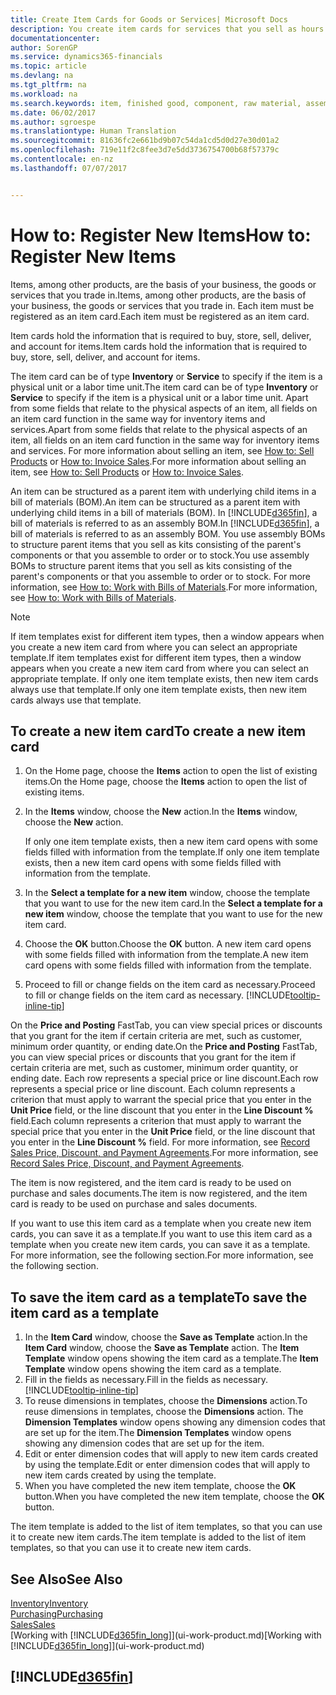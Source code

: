 ```yaml
---
title: Create Item Cards for Goods or Services| Microsoft Docs
description: You create item cards for services that you sell as hours and for physical products, such as assembly items, finished goods, components, or raw material, that you sell from your inventory.
documentationcenter: 
author: SorenGP
ms.service: dynamics365-financials
ms.topic: article
ms.devlang: na
ms.tgt_pltfrm: na
ms.workload: na
ms.search.keywords: item, finished good, component, raw material, assembly item
ms.date: 06/02/2017
ms.author: sgroespe
ms.translationtype: Human Translation
ms.sourcegitcommit: 81636fc2e661bd9b07c54da1cd5d0d27e30d01a2
ms.openlocfilehash: 719e11f2c8fee3d7e5dd3736754700b68f57379c
ms.contentlocale: en-nz
ms.lasthandoff: 07/07/2017


---
```

# <a name="how-to-register-new-items"></a><span data-ttu-id="e4376-103">How to: Register New Items</span><span class="sxs-lookup"><span data-stu-id="e4376-103">How to: Register New Items</span></span>
<span data-ttu-id="e4376-104">Items, among other products, are the basis of your business, the goods or services that you trade in.</span><span class="sxs-lookup"><span data-stu-id="e4376-104">Items, among other products, are the basis of your business, the goods or services that you trade in.</span></span> <span data-ttu-id="e4376-105">Each item must be registered as an item card.</span><span class="sxs-lookup"><span data-stu-id="e4376-105">Each item must be registered as an item card.</span></span>

<span data-ttu-id="e4376-106">Item cards hold the information that is required to buy, store, sell, deliver, and account for items.</span><span class="sxs-lookup"><span data-stu-id="e4376-106">Item cards hold the information that is required to buy, store, sell, deliver, and account for items.</span></span>

<span data-ttu-id="e4376-107">The item card can be of type **Inventory** or **Service** to specify if the item is a physical unit or a labor time unit.</span><span class="sxs-lookup"><span data-stu-id="e4376-107">The item card can be of type **Inventory** or **Service** to specify if the item is a physical unit or a labor time unit.</span></span> <span data-ttu-id="e4376-108">Apart from some fields that relate to the physical aspects of an item, all fields on an item card function in the same way for inventory items and services.</span><span class="sxs-lookup"><span data-stu-id="e4376-108">Apart from some fields that relate to the physical aspects of an item, all fields on an item card function in the same way for inventory items and services.</span></span> <span data-ttu-id="e4376-109">For more information about selling an item, see [How to: Sell Products](sales-how-sell-products.md) or [How to: Invoice Sales](sales-how-invoice-sales.md).</span><span class="sxs-lookup"><span data-stu-id="e4376-109">For more information about selling an item, see [How to: Sell Products](sales-how-sell-products.md) or [How to: Invoice Sales](sales-how-invoice-sales.md).</span></span>

<span data-ttu-id="e4376-110">An item can be structured as a parent item with underlying child items in a bill of materials (BOM).</span><span class="sxs-lookup"><span data-stu-id="e4376-110">An item can be structured as a parent item with underlying child items in a bill of materials (BOM).</span></span> <span data-ttu-id="e4376-111">In [!INCLUDE[d365fin](includes/d365fin_md.md)], a bill of materials is referred to as an assembly BOM.</span><span class="sxs-lookup"><span data-stu-id="e4376-111">In [!INCLUDE[d365fin](includes/d365fin_md.md)], a bill of materials is referred to as an assembly BOM.</span></span> <span data-ttu-id="e4376-112">You use assembly BOMs to structure parent items that you sell as kits consisting of the parent's components or that you assemble to order or to stock.</span><span class="sxs-lookup"><span data-stu-id="e4376-112">You use assembly BOMs to structure parent items that you sell as kits consisting of the parent's components or that you assemble to order or to stock.</span></span> <span data-ttu-id="e4376-113">For more information, see [How to: Work with Bills of Materials](inventory-how-work-BOMs.md).</span><span class="sxs-lookup"><span data-stu-id="e4376-113">For more information, see [How to: Work with Bills of Materials](inventory-how-work-BOMs.md).</span></span>

> [!NOTE]  
>   <span data-ttu-id="e4376-114">If item templates exist for different item types, then a window appears when you create a new item card from where you can select an appropriate template.</span><span class="sxs-lookup"><span data-stu-id="e4376-114">If item templates exist for different item types, then a window appears when you create a new item card from where you can select an appropriate template.</span></span> <span data-ttu-id="e4376-115">If only one item template exists, then new item cards always use that template.</span><span class="sxs-lookup"><span data-stu-id="e4376-115">If only one item template exists, then new item cards always use that template.</span></span>

## <a name="to-create-a-new-item-card"></a><span data-ttu-id="e4376-116">To create a new item card</span><span class="sxs-lookup"><span data-stu-id="e4376-116">To create a new item card</span></span>
1. <span data-ttu-id="e4376-117">On the Home page, choose the **Items** action to open the list of existing items.</span><span class="sxs-lookup"><span data-stu-id="e4376-117">On the Home page, choose the **Items** action to open the list of existing items.</span></span>  
2. <span data-ttu-id="e4376-118">In the **Items** window, choose the **New** action.</span><span class="sxs-lookup"><span data-stu-id="e4376-118">In the **Items** window, choose the **New** action.</span></span>

    <span data-ttu-id="e4376-119">If only one item template exists, then a new item card opens with some fields filled with information from the template.</span><span class="sxs-lookup"><span data-stu-id="e4376-119">If only one item template exists, then a new item card opens with some fields filled with information from the template.</span></span>
3. <span data-ttu-id="e4376-120">In the **Select a template for a new item** window, choose the template that you want to use for the new item card.</span><span class="sxs-lookup"><span data-stu-id="e4376-120">In the **Select a template for a new item** window, choose the template that you want to use for the new item card.</span></span>
4. <span data-ttu-id="e4376-121">Choose the **OK** button.</span><span class="sxs-lookup"><span data-stu-id="e4376-121">Choose the **OK** button.</span></span> <span data-ttu-id="e4376-122">A new item card opens with some fields filled with information from the template.</span><span class="sxs-lookup"><span data-stu-id="e4376-122">A new item card opens with some fields filled with information from the template.</span></span>
5. <span data-ttu-id="e4376-123">Proceed to fill or change fields on the item card as necessary.</span><span class="sxs-lookup"><span data-stu-id="e4376-123">Proceed to fill or change fields on the item card as necessary.</span></span> [!INCLUDE[tooltip-inline-tip](includes/tooltip-inline-tip_md.md)]

<span data-ttu-id="e4376-124">On the **Price and Posting** FastTab, you can view special prices or discounts that you grant for the item if certain criteria are met, such as customer, minimum order quantity, or ending date.</span><span class="sxs-lookup"><span data-stu-id="e4376-124">On the **Price and Posting** FastTab, you can view special prices or discounts that you grant for the item if certain criteria are met, such as customer, minimum order quantity, or ending date.</span></span> <span data-ttu-id="e4376-125">Each row represents a special price or line discount.</span><span class="sxs-lookup"><span data-stu-id="e4376-125">Each row represents a special price or line discount.</span></span> <span data-ttu-id="e4376-126">Each column represents a criterion that must apply to warrant the special price that you enter in the **Unit Price** field, or the line discount that you enter in the **Line Discount %** field.</span><span class="sxs-lookup"><span data-stu-id="e4376-126">Each column represents a criterion that must apply to warrant the special price that you enter in the **Unit Price** field, or the line discount that you enter in the **Line Discount %** field.</span></span> <span data-ttu-id="e4376-127">For more information, see [Record Sales Price, Discount, and Payment Agreements](sales-how-record-sales-price-discount-payment-agreements.md).</span><span class="sxs-lookup"><span data-stu-id="e4376-127">For more information, see [Record Sales Price, Discount, and Payment Agreements](sales-how-record-sales-price-discount-payment-agreements.md).</span></span>

<span data-ttu-id="e4376-128">The item is now registered, and the item card is ready to be used on purchase and sales documents.</span><span class="sxs-lookup"><span data-stu-id="e4376-128">The item is now registered, and the item card is ready to be used on purchase and sales documents.</span></span>

<span data-ttu-id="e4376-129">If you want to use this item card as a template when you create new item cards, you can save it as a template.</span><span class="sxs-lookup"><span data-stu-id="e4376-129">If you want to use this item card as a template when you create new item cards, you can save it as a template.</span></span> <span data-ttu-id="e4376-130">For more information, see the following section.</span><span class="sxs-lookup"><span data-stu-id="e4376-130">For more information, see the following section.</span></span>

## <a name="to-save-the-item-card-as-a-template"></a><span data-ttu-id="e4376-131">To save the item card as a template</span><span class="sxs-lookup"><span data-stu-id="e4376-131">To save the item card as a template</span></span>
1. <span data-ttu-id="e4376-132">In the **Item Card** window, choose the **Save as Template** action.</span><span class="sxs-lookup"><span data-stu-id="e4376-132">In the **Item Card** window, choose the **Save as Template** action.</span></span> <span data-ttu-id="e4376-133">The **Item Template** window opens showing the item card as a template.</span><span class="sxs-lookup"><span data-stu-id="e4376-133">The **Item Template** window opens showing the item card as a template.</span></span>
2. <span data-ttu-id="e4376-134">Fill in the fields as necessary.</span><span class="sxs-lookup"><span data-stu-id="e4376-134">Fill in the fields as necessary.</span></span> [!INCLUDE[tooltip-inline-tip](includes/tooltip-inline-tip_md.md)]
3. <span data-ttu-id="e4376-135">To reuse dimensions in templates, choose the **Dimensions** action.</span><span class="sxs-lookup"><span data-stu-id="e4376-135">To reuse dimensions in templates, choose the **Dimensions** action.</span></span> <span data-ttu-id="e4376-136">The **Dimension Templates** window opens showing any dimension codes that are set up for the item.</span><span class="sxs-lookup"><span data-stu-id="e4376-136">The **Dimension Templates** window opens showing any dimension codes that are set up for the item.</span></span>
4. <span data-ttu-id="e4376-137">Edit or enter dimension codes that will apply to new item cards created by using the template.</span><span class="sxs-lookup"><span data-stu-id="e4376-137">Edit or enter dimension codes that will apply to new item cards created by using the template.</span></span>
5. <span data-ttu-id="e4376-138">When you have completed the new item template, choose the **OK** button.</span><span class="sxs-lookup"><span data-stu-id="e4376-138">When you have completed the new item template, choose the **OK** button.</span></span>

<span data-ttu-id="e4376-139">The item template is added to the list of item templates, so that you can use it to create new item cards.</span><span class="sxs-lookup"><span data-stu-id="e4376-139">The item template is added to the list of item templates, so that you can use it to create new item cards.</span></span>

## <a name="see-also"></a><span data-ttu-id="e4376-140">See Also</span><span class="sxs-lookup"><span data-stu-id="e4376-140">See Also</span></span>
  [<span data-ttu-id="e4376-141">Inventory</span><span class="sxs-lookup"><span data-stu-id="e4376-141">Inventory</span></span>](inventory-manage-inventory.md)  
  [<span data-ttu-id="e4376-142">Purchasing</span><span class="sxs-lookup"><span data-stu-id="e4376-142">Purchasing</span></span>](purchasing-manage-purchasing.md)  
  [<span data-ttu-id="e4376-143">Sales</span><span class="sxs-lookup"><span data-stu-id="e4376-143">Sales</span></span>](sales-manage-sales.md)  
  <span data-ttu-id="e4376-144">[Working with [!INCLUDE[d365fin_long](includes/d365fin_long_md.md)]](ui-work-product.md)</span><span class="sxs-lookup"><span data-stu-id="e4376-144">[Working with [!INCLUDE[d365fin_long](includes/d365fin_long_md.md)]](ui-work-product.md)</span></span>

## [!INCLUDE[d365fin](includes/free_trial_md.md)]
